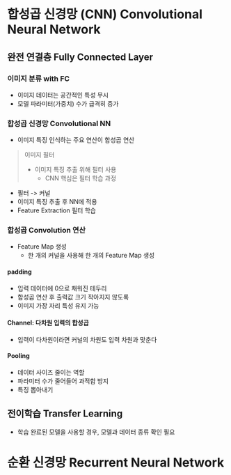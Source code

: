 # 합성곱 신경망 (CNN) Convolutional Neural Network

## 완전 연결층 Fully Connected Layer

### 이미지 분류 with FC

- 이미지 데이터는 공간적인 특성 무시
- 모델 파라미터(가중치) 수가 급격히 증가

### 합성곱 신경망 Convolutional NN

- 이미지 특징 인식하는 주요 연산이 합성곱 연산

> 이미지 필터
>
> - 이미지 특징 추출 위해 필터 사용
>   - CNN 핵심은 필터 학습 과정

- 필터 -> 커널
- 이미지 특징 추출 후 NN에 적용
- Feature Extraction 필터 학습

### 합성곱 Convolution 연산

- Feature Map 생성
  - 한 개의 커널을 사용해 한 개의 Feature Map 생성

#### padding

- 입력 데이터에 0으로 채워진 테두리
- 합성곱 연산 후 출력값 크기 작아지지 않도록
- 이미지 가장 자리 특성 유지 가능

#### Channel: 다차원 입력의 합성곱

- 입력이 다차원이라면 커널의 차원도 입력 차원과 맞춘다

#### Pooling

- 데이터 사이즈 줄이는 역할
- 파라미터 수가 줄어들어 과적합 방지
- 특징 뽑아내기

## 전이학습 Transfer Learning

- 학습 완료된 모델을 사용할 경우, 모델과 데이터 종류 확인 필요

# 순환 신경망 Recurrent Neural Network
